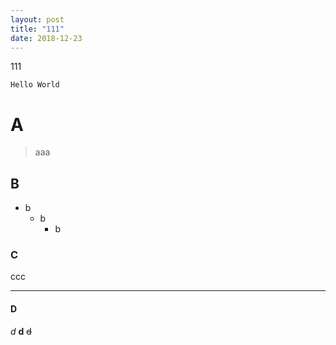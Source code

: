 ```yaml
---
layout: post
title: "111"
date: 2018-12-23
---
```


111

```
Hello World
```

# A
> aaa

## B
- b
    - b
        - b

### C
ccc

---

#### D
*d*
**d**
~~d~~